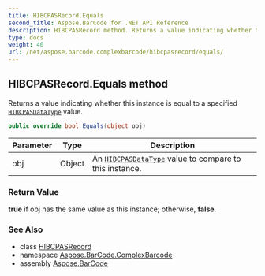 ```yaml
---
title: HIBCPASRecord.Equals
second_title: Aspose.BarCode for .NET API Reference
description: HIBCPASRecord method. Returns a value indicating whether this instance is equal to a specified HIBCPASDataType value
type: docs
weight: 40
url: /net/aspose.barcode.complexbarcode/hibcpasrecord/equals/
---
```

## HIBCPASRecord.Equals method

Returns a value indicating whether this instance is equal to a specified [`HIBCPASDataType`](../../hibcpasdatatype/) value.

```csharp
public override bool Equals(object obj)
```

| Parameter | Type | Description |
| --- | --- | --- |
| obj | Object | An [`HIBCPASDataType`](../../hibcpasdatatype/) value to compare to this instance. |

### Return Value

**true** if obj has the same value as this instance; otherwise, **false**.

### See Also

* class [HIBCPASRecord](../)
* namespace [Aspose.BarCode.ComplexBarcode](../../hibcpasrecord/)
* assembly [Aspose.BarCode](../../../)


